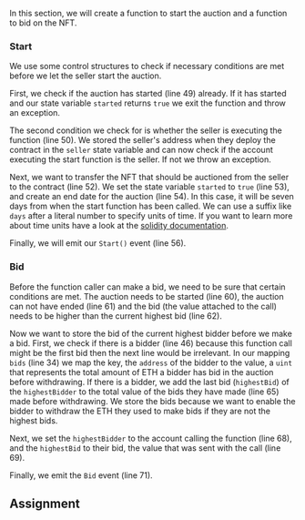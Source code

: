 In this section, we will create a function to start the auction and a function to bid on the NFT.

### Start
We use some control structures to check if necessary conditions are met before we let the seller start the auction.

First, we check if the auction has started (line 49) already. If it has started and our state variable `started` returns `true` we exit the function and throw an exception.

The second condition we check for is whether the seller is executing the function (line 50). We stored the seller's address when they deploy the contract in the `seller` state variable and can now check if the account executing the start function is the seller. If not we throw an exception.

Next, we want to transfer the NFT that should be auctioned from the seller to the contract (line 52).
We set the state variable `started` to `true` (line 53), and create an end date for the auction (line 54). In this case, it will be seven days from when the start function has been called. We can use a suffix like `days` after a literal number to specify units of time. If you want to learn more about time units have a look at the <a href="https://docs.soliditylang.org/en/latest/units-and-global-variables.html#time-units" target="_blank">solidity documentation</a>.

Finally, we will emit our `Start()` event (line 56).

### Bid
Before the function caller can make a bid, we need to be sure that certain conditions are met. The auction needs to be started (line 60), the auction can not have ended (line 61) and the bid (the value attached to the call) needs to be higher than the current highest bid (line 62).

Now we want to store the bid of the current highest bidder before we make a bid. 
First, we check if there is a bidder (line 46) because this function call might be the first bid then the next line would be irrelevant.
In our mapping `bids` (line 34) we map the key, the `address` of the bidder to the value, a `uint` that represents the total amount of ETH a bidder has bid in the auction before withdrawing. 
If there is a bidder, we add the last bid (`highestBid`) of the `highestBidder` to the total value of the bids they have made (line 65) made before withdrawing.
We store the bids because we want to enable the bidder to withdraw the ETH they used to make bids if they are not the highest bids.

Next, we set the `highestBidder` to the account calling the function (line 68), and the `highestBid` to their bid, the value that was sent with the call (line 69).

Finally, we emit the `Bid` event (line 71).

## Assignment